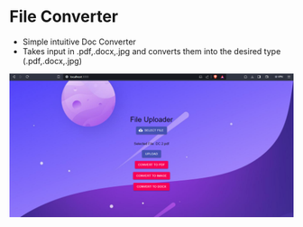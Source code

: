 # File Converter

- Simple intuitive Doc Converter
- Takes input in .pdf,.docx,.jpg and converts them into the desired type (.pdf,.docx,.jpg)

![Alt text](public/homepage.png)
